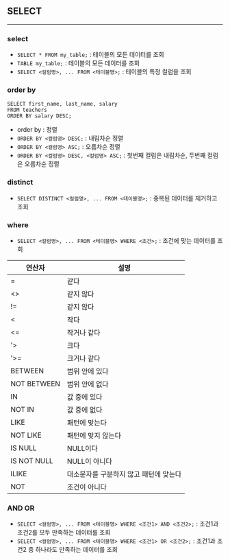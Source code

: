 
## SELECT

------------------

### select

* `SELECT * FROM my_table;` : 테이블의 모든 데이터를 조회
* `TABLE my_table;` : 테이블의 모든 데이터를 조회
* `SELECT <컬럼명>, ... FROM <테이블명>;` : 테이블의 특정 컬럼을 조회

### order by

```
SELECT first_name, last_name, salary
FROM teachers
ORDER BY salary DESC;
```
* order by : 정렬
* `ORDER BY <컬럼명> DESC;` : 내림차순 정렬
* `ORDER BY <컬럼명> ASC;` : 오름차순 정렬
* `ORDER BY <컬럼명> DESC, <컬럼명> ASC;` : 첫번째 컬럼은 내림차순, 두번째 컬럼은 오름차순 정렬

### distinct

* `SELECT DISTINCT <컬럼명>, ... FROM <테이블명>;` : 중복된 데이터를 제거하고 조회

### where

* `SELECT <컬럼명>, ... FROM <테이블명> WHERE <조건>;` : 조건에 맞는 데이터를 조회

| 연산자         | 설명 |
|-------------| --- |
| =           | 같다 |
| <>          | 같지 않다 |
| !=          | 같지 않다 |
| <           | 작다 |
| <=          | 작거나 같다 |
| '>           | 크다 |
| '>=          | 크거나 같다 |
| BETWEEN     | 범위 안에 있다 |
| NOT BETWEEN | 범위 안에 없다 |
| IN          | 값 중에 있다 |
| NOT IN      | 값 중에 없다 |
| LIKE        | 패턴에 맞는다 |
| NOT LIKE    | 패턴에 맞지 않는다 |
| IS NULL     | NULL이다 |
| IS NOT NULL | NULL이 아니다 |
| ILIKE       | 대소문자를 구분하지 않고 패턴에 맞는다 |
| NOT         | 조건이 아니다 |

### AND OR

* `SELECT <컬럼명>, ... FROM <테이블명> WHERE <조건1> AND <조건2>;` : 조건1과 조건2를 모두 만족하는 데이터를 조회
* `SELECT <컬럼명>, ... FROM <테이블명> WHERE <조건1> OR <조건2>;` : 조건1과 조건2 중 하나라도 만족하는 데이터를 조회
